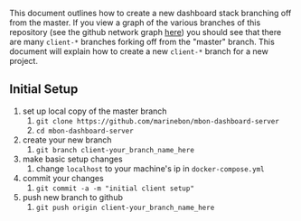 This document outlines how to create a new dashboard stack branching off from the master.
If you view a graph of the various branches of this repository (see the github network graph [here](https://github.com/marinebon/mbon-dashboard-server/network)) you should see that there are many `client-*` branches forking off from the "master" branch.
This document will explain how to create a new `client-*` branch for a new project.

## Initial Setup
1. set up local copy of the master branch
    1. `git clone https://github.com/marinebon/mbon-dashboard-server`
    2. `cd mbon-dashboard-server`
2. create your new branch
    1. `git branch client-your_branch_name_here`
3. make basic setup changes
    1. change `localhost` to your machine's ip in `docker-compose.yml`
4. commit your changes
    1. `git commit -a -m "initial client setup"`
5. push new branch to github
    1. `git push origin client-your_branch_name_here`
